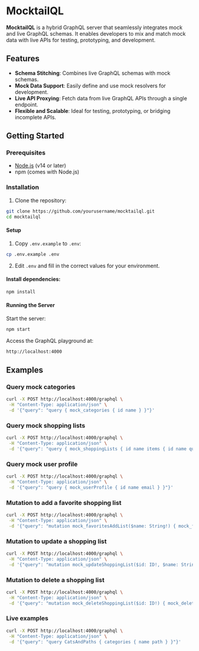 # MocktailQL

**MocktailQL** is a hybrid GraphQL server that seamlessly integrates mock and live GraphQL schemas. It enables developers to mix and match mock data with live APIs for testing, prototyping, and development.

## Features

-   **Schema Stitching**: Combines live GraphQL schemas with mock schemas.
-   **Mock Data Support**: Easily define and use mock resolvers for development.
-   **Live API Proxying**: Fetch data from live GraphQL APIs through a single endpoint.
-   **Flexible and Scalable**: Ideal for testing, prototyping, or bridging incomplete APIs.

## Getting Started

### Prerequisites

-   [Node.js](https://nodejs.org/) (v14 or later)
-   npm (comes with Node.js)

### Installation

1. Clone the repository:

```bash
git clone https://github.com/yourusername/mocktailql.git
cd mocktailql
```

#### Setup

1. Copy `.env.example` to `.env`:

```bash
cp .env.example .env
```

2. Edit `.env` and fill in the correct values for your environment.

#### Install dependencies:

```bash
npm install
```

#### Running the Server

Start the server:

```bash
npm start
```

Access the GraphQL playground at:

```bash
http://localhost:4000
```

## Examples

### Query mock categories

```bash
curl -X POST http://localhost:4000/graphql \
 -H "Content-Type: application/json" \
 -d '{"query": "query { mock_categories { id name } }"}'
```

### Query mock shopping lists

```bash
curl -X POST http://localhost:4000/graphql \
 -H "Content-Type: application/json" \
 -d '{"query": "query { mock_shoppingLists { id name items { id name quantity } } }"}'
```

### Query mock user profile

```bash
curl -X POST http://localhost:4000/graphql \
 -H "Content-Type: application/json" \
 -d '{"query": "query { mock_userProfile { id name email } }"}'
```

### Mutation to add a favorite shopping list

```bash
curl -X POST http://localhost:4000/graphql \
 -H "Content-Type: application/json" \
 -d '{"query": "mutation mock_favoritesAddList($name: String!) { mock_favoritesAddList(name: $name) { id } }", "variables": { "name": "Groceries" }}'
```

### Mutation to update a shopping list

```bash
curl -X POST http://localhost:4000/graphql \
 -H "Content-Type: application/json" \
 -d '{"query": "mutation mock_updateShoppingList($id: ID!, $name: String!) { mock_updateShoppingList(id: $id, name: $name) { id name items { id name quantity } } }", "variables": { "id": "1", "name": "Updated Groceries" }}'
```

### Mutation to delete a shopping list

```bash
curl -X POST http://localhost:4000/graphql \
 -H "Content-Type: application/json" \
 -d '{"query": "mutation mock_deleteShoppingList($id: ID!) { mock_deleteShoppingList(id: $id) }", "variables": { "id": "1" }}'
```

### Live examples

```bash
curl -X POST http://localhost:4000/graphql \
 -H "Content-Type: application/json" \
 -d '{"query": "query CatsAndPaths { categories { name path } }"}'
```
